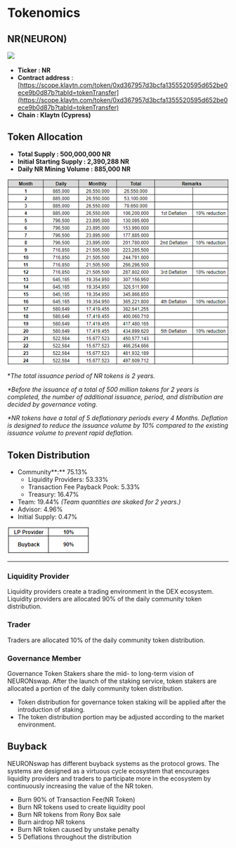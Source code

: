 # Tokenomics

## NR(NEURON)

![](../.gitbook/assets/KakaoTalk\_20211125\_112630909.png)

* **Ticker : NR**
* **Contract address** :[ ​](https://scope.klaytn.com/token/0xd367957d3bcfa1355520595d652be0ece9b0d87b?tabId=tokenTransfer)[https://scope.klaytn.com/token/0xd367957d3bcfa1355520595d652be0ece9b0d87b?tabId=tokenTransfer](https://scope.klaytn.com/token/0xd367957d3bcfa1355520595d652be0ece9b0d87b?tabId=tokenTransfer)
* **Chain : Klaytn (Cypress)**

## Token Allocation

* **Total Supply : 500,000,000 NR**
* **Initial Starting Supply : 2,390,288 NR**
* **Daily NR Mining Volume : 885,000 NR**

![](<../.gitbook/assets/image (34).png>)

\*_The total issuance period of NR tokens is 2 years._

_\*Before the issuance of a total of 500 million tokens for 2 years is completed, the number of additional issuance, period, and distribution are decided by governance voting._

_\*NR tokens have a total of 5 deflationary periods every 4 Months. Deflation is designed to reduce the issuance volume by 10% compared to the existing issuance volume to prevent rapid deflation._

## Token Distribution

* Community**:** 75.13%
  * Liquidity Providers: 53.33%
  * Transaction Fee Payback Pook: 5.33%
  * Treasury: 16.47%&#x20;
* Team: 19.44% _(Team quantities are skaked for 2 years.)_
* Advisor: 4.96%
* Initial Supply: 0.47%

![](<../.gitbook/assets/image (24).png>)

***

### **Liquidity Provider**

Liquidity providers create a trading environment in the DEX ecosystem. Liquidity providers are allocated 90% of the daily community token distribution.

### **Trader**

Traders are allocated 10% of the daily community token distribution.

### Governance Member

Governance Token Stakers share the mid- to long-term vision of NEURONswap. After the launch of the staking service, token stakers are allocated a portion of the daily community token distribution.

* Token distribution for governance token staking will be applied after the introduction of staking.
* The token distribution portion may be adjusted according to the market environment.

## **Buyback**

NEURONswap has different buyback systems as the protocol grows. The systems are designed as a virtuous cycle ecosystem that encourages liquidity providers and traders to participate more in the ecosystem by continuously increasing the value of the NR token.

* Burn 90% of Transaction Fee(NR Token)
* Burn NR tokens used to create liquidity pool
* Burn NR tokens from Rony Box sale
* Burn airdrop NR tokens
* Burn NR token caused by unstake penalty
* 5 Deflations throughout the distribution
